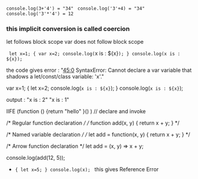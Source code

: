 `console.log(3+'4') = "34" `
`console.log('3'+4) = "34" ` 
`console.log('3'*'4') = 12 ` 

### this implicit conversion is called coercion

let follows block scope
var does not follow block scope

`
let x=1;
{
	var x=2;
	console.log(`x is : ${x}`);
}
console.log(x is : ${x});
`

the code gives error :
"<a class='gotoLine' href='#45:0'>45:0</a> SyntaxError: Cannot declare a var variable that shadows a let/const/class variable: 'x'."

var x=1;
{
	let x=2;
	console.log(`x is : ${x}`);
}
console.log(`x is : ${x}`);

output :
"x is : 2"
"x is : 1"

IIFE
(function () {return "hello" }() ) // declare and invoke


/* Regular function declaration */
/* function add(x, y)
{
  return x + y;
}
 */
 
/* Named variable declaration */
/* let add = function(x, y)
{
  return x + y;
} */

/* Arrow function declaration */
let add = (x, y) => x + y;

console.log(add(12, 5));

* `{
	let x=5;
}
console.log(x);
`
this gives Reference Error


